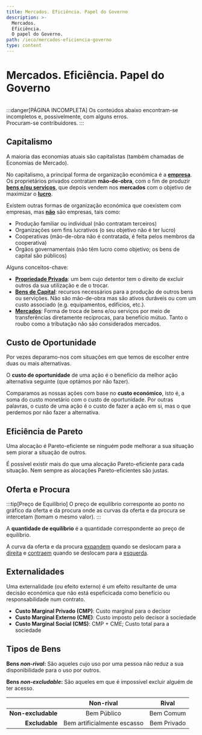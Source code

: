 ```yaml
---
title: Mercados. Eficiência. Papel do Governo
description: >-
  Mercados.
  Eficiência.
  O papel do Governo.
path: /ieco/mercados-eficiencia-governo
type: content
---
```


# Mercados. Eficiência. Papel do Governo

```toc

```

:::danger[PÁGINA INCOMPLETA]
Os conteúdos abaixo encontram-se incompletos e, possivelmente, com alguns erros.  
Procuram-se contribuidores.
:::

## Capitalismo

A maioria das economias atuais são capitalistas (também chamadas de Economias de Mercado).

No capitalismo, a principal forma de organização económica é a [**empresa**](color:green).
Os proprietários privados contratam **mão-de-obra**, com o fim de produzir
[**bens e/ou serviços**](color:yellow), que depois vendem nos **mercados**
com o objetivo de maximizar o [**lucro**](color:blue).

Existem outras formas de organização económica que coexistem com empresas,
mas [**não**](color:red) são empresas, tais como:

- Produção familiar ou individual (não contratam terceiros)
- Organizações sem fins lucrativos (o seu objetivo não é ter lucro)
- Cooperativas (mão-de-obra não é contratada, é feita pelos membros da cooperativa)
- Órgãos governamentais (não têm lucro como objetivo; os bens de capital são públicos)

Alguns conceitos-chave:

- [**Propriedade Privada**](color:green): um bem cujo detentor tem o direito
  de excluir outros da sua utilização e de o trocar.
- [**Bens de Capital**](color:yellow): recursos necessários para a produção
  de outros bens ou servições. Não são mão-de-obra mas são ativos duráveis ou com
  um custo associado (e.g. equipamentos, edifícios, etc.).
- [**Mercados**](color:orange): Forma de troca de bens e/ou serviços por meio
  de transferências diretamente recíprocas, para benefício mútuo.
  Tanto o roubo como a tributação não são considerados mercados.

## Custo de Oportunidade

Por vezes deparamo-nos com situações em que temos de escolher entre duas ou mais
alternativas.

O **custo de oportunidade** de uma ação é o benefício da melhor ação alternativa
seguinte (que optámos por não fazer).

Comparamos as nossas ações com base no **custo económico**, isto é,
a soma do custo monetário com o custo de oportunidade.
Por outras palavras, o custo de uma ação é o custo de fazer a ação
em si, mas o que perdemos por não fazer a alternativa.

## Eficiência de Pareto

Uma alocação é Pareto-eficiente se ninguém pode melhorar a sua situação sem
piorar a situação de outros.

É possível existir mais do que uma alocação Pareto-eficiente para cada situação.
Nem sempre as alocações Pareto-eficientes são justas.

## Oferta e Procura

<!-- TODO Curva da Oferta e da Procura -->
<!-- TODO elasticidade da oferta/procura -->

:::tip[Preço de Equilíbrio]
O preço de equilíbrio corresponte ao ponto no gráfico
da oferta e da procura onde as curvas da oferta e da procura
se intercetam (tomam o mesmo valor).
:::

A **quantidade de equilíbrio** é a quantidade correspondente ao preço de equilíbrio.

<!-- TODO Excedentes do Consumidor e Produtor -->

A curva da oferta e da procura [expandem](color:green) quando se deslocam para a
[direita](color:green) e [contraem](color:red) quando se deslocam para a [esquerda](color:red).

<!-- TODO Deadweight Loss (Carga Excedente) - Impostos -->

## Externalidades

Uma externalidade (ou efeito externo) é um efeito resultante de uma decisão
económica que não está espeficicada como benefício ou responsabilidade num contrato.

- **Custo Marginal Privado (CMP)**: Custo marginal para o decisor
- **Custo Marginal Externo (CME)**: Custo imposto pelo decisor à sociedade
- **Custo Marginal Social (CMS)**: CMP + CME; Custo total para a sociedade

## Tipos de Bens

**Bens _non-rival_:** São aqueles cujo uso por uma pessoa não reduz a sua disponibilidade
para o uso por outros.

**Bens _non-excludable_:** São aqueles em que é impossível excluir alguém de
ter acesso.

|                    |          Non-rival          |    Rival    |
| -----------------: | :-------------------------: | :---------: |
| **Non-excludable** |         Bem Público         |  Bem Comum  |
|     **Excludable** | Bem artificialmente escasso | Bem Privado |
